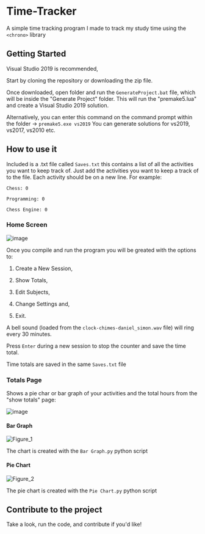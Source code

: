 # Time-Tracker
A simple time tracking program I made to track my study time using the `<chrono>` library

## Getting Started
Visual Studio 2019 is recommended,

Start by cloning the repository or downloading the zip file.

Once downloaded, open folder and run the `GenerateProject.bat` file, which will be inside the "Generate Project" folder. This will run the "premake5.lua" and create a Visual Studio 2019 solution.

Alternatively, you can enter this command on the command prompt within the folder -> `premake5.exe vs2019`
You can generate solutions for vs2019, vs2017, vs2010 etc.

## How to use it
Included is a .txt file called `Saves.txt` this contains a list of all the activities you want to keep track of. Just add the activities you want to keep a track of to the file. Each activity should be on a new line. For example:

`Chess: 0`

`Programming: 0`

`Chess Engine: 0`

### Home Screen

![image](https://user-images.githubusercontent.com/63872314/129780552-e20ffd57-cdeb-49ea-82d9-f7ae1c99cc09.png)

Once you compile and run the program you will be greated with the options to:

1. Create a New Session,

2. Show Totals,

3. Edit Subjects,

4. Change Settings and,

5. Exit.


A bell sound (loaded from the `clock-chimes-daniel_simon.wav` file) will ring every 30 minutes.

Press `Enter` during a new session to stop the counter and save the time total. 

Time totals are saved in the same `Saves.txt` file

### Totals Page

Shows a pie char or bar graph of your activities and the total hours from the "show totals" page:

![image](https://user-images.githubusercontent.com/63872314/129787418-0d0bb675-1605-4033-98fa-253287169c09.png)

#### Bar Graph

![Figure_1](https://user-images.githubusercontent.com/63872314/129788297-bd8c3d71-4c64-483c-bde3-773a94e760d6.png)

The chart is created with the `Bar Graph.py` python script

#### Pie Chart

![Figure_2](https://user-images.githubusercontent.com/63872314/129788326-1060b88a-7be4-4005-b88d-da1595ecd631.png)

The pie chart is created with the `Pie Chart.py` python script

## Contribute to the project

Take a look, run the code, and contribute if you'd like!

